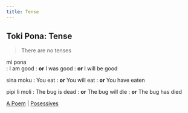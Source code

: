 ```yaml
---
title: Tense
---
```


## Toki Pona: Tense

> There are no tenses

mi pona  
: I am good
: **or** I was good
: **or** I will be good

sina moku
: You eat
: **or** You will eat
: **or** You have eaten

pipi li moli
: The bug is dead
: **or** The bug will die
: **or** The bug has died

[A Poem](07aPoem.md) | [Posessives](09Posessives.md)
